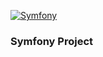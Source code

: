 [![Symfony](https://github.com/NCherfaoui/SymfonyProject/actions/workflows/symfony.yml/badge.svg)](https://github.com/NCherfaoui/SymfonyProject/actions/workflows/symfony.yml)

### Symfony Project
